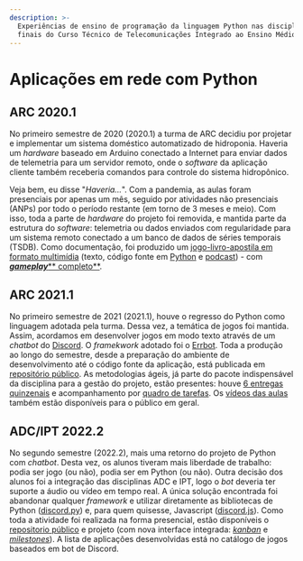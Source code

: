 ```yaml
---
description: >-
  Experiências de ensino de programação da linguagem Python nas disciplinas
  finais do Curso Técnico de Telecomunicações Integrado ao Ensino Médio.
---
```


# Aplicações em rede com Python

## ARC 2020.1

No primeiro semestre de 2020 (2020.1) a turma de ARC decidiu por projetar e implementar um sistema doméstico automatizado de hidroponia. Haveria um _hardware_ baseado em Arduino conectado a Internet para enviar dados de telemetria para um servidor remoto, onde o _software_ da aplicação cliente também receberia comandos para controle do sistema hidropônico.

Veja bem, eu disse "_Haveria..._". Com a pandemia, as aulas foram presenciais por apenas um mês, seguido por atividades não presenciais (ANPs) por todo o período restante (em torno de 3 meses e meio). Com isso, toda a parte de _hardware_ do projeto foi removida, e mantida parte da estrutura do _software_: telemetria ou dados enviados com regularidade para um sistema remoto conectado a um banco de dados de séries temporais (TSDB). Como documentação, foi produzido um [jogo-livro-apostila em formato multimídia](https://ederson-torresini.github.io/arc20201) (texto, código fonte em [Python](https://python.org/) e [podcast](https://anchor.fm/boidacarapreta)) - com [_**gameplay**_** completo**](https://youtu.be/039Wtug3DC0).

## ARC 2021.1

No primeiro semestre de 2021 (2021.1), houve o regresso do Python como linguagem adotada pela turma. Dessa vez, a temática de jogos foi mantida. Assim, acordamos em desenvolver jogos em modo texto através de um _chatbot_ do [Discord](https://discord.com/). O _framekwork_ adotado foi o [Errbot](https://errbot.io/). Toda a produção ao longo do semestre, desde a preparação do ambiente de desenvolvimento até o código fonte da aplicação, está publicada em [repositório público](https://github.com/boidacarapreta/arc20211). As metodologias ágeis, já parte do pacote indispensável da disciplina para a gestão do projeto, estão presentes: houve [6 entregas quinzenais](https://github.com/boidacarapreta/arc20211/milestones?direction=asc\&sort=due\_date\&state=closed) e acompanhamento por [quadro de tarefas](https://github.com/boidacarapreta/arc20211/projects/1?fullscreen=true). Os [vídeos das aulas](https://www.youtube.com/watch?v=ZTtCJd5yaPE\&list=PLje9mMro7hT38y3rPVQlX3N3MFuRXicKc) também estão disponíveis para o público em geral.

## ADC/IPT 2022.2

No segundo semestre (2022.2), mais uma retorno do projeto de Python com _chatbot_. Desta vez, os alunos tiveram mais liberdade de trabalho: podia ser jogo (ou não), podia ser em Python (ou não). Outra decisão dos alunos foi a integração das disciplinas ADC e IPT, logo o _bot_ deveria ter suporte a áudio ou vídeo em tempo real. A única solução encontrada foi abandonar qualquer _framework_ e utilizar diretamente as bibliotecas de Python ([discord.py](https://discordpy.readthedocs.io/)) e, para quem quisesse, Javascript ([discord.js](https://discordjs.guide/)). Como toda a atividade foi realizada na forma presencial, estão disponíveis o [repositorio público](https://github.com/boidacarapreta/adcipt20222) e projeto (com nova interface integrada: [_kanban_](https://github.com/users/boidacarapreta/projects/2) e [_milestones_](https://github.com/users/boidacarapreta/projects/2/views/2)). A lista de aplicações desenvolvidas está no catálogo de jogos baseados em bot de Discord.
